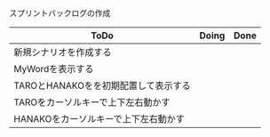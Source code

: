 スプリントバックログの作成

|ToDo|Doing|Done|                 
| -- | -- | -- |
| 新規シナリオを作成する |  |  |
| MyWordを表示する |  |  |
| TAROとHANAKOをを初期配置して表示する |  |  |
| TAROをカーソルキーで上下左右動かす |  |  |
| HANAKOをカーソルキーで上下左右動かす |  |  |